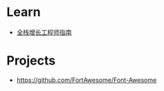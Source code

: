 
# Learn
- [全栈增长工程师指南](http://growth.phodal.com/)

# Projects 
- https://github.com/FortAwesome/Font-Awesome